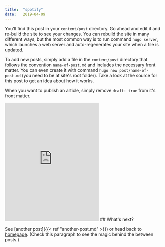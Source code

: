 ```yaml
---
title:  "spotify"
date:   2019-04-09
---
```

You’ll find this post in your `content/post` directory. Go ahead and edit it and re-build the site to see your changes. You can rebuild the site in many different ways, but the most common way is to run command `hugo server`, which launches a web server and auto-regenerates your site when a file is updated.

To add new posts, simply add a file in the `content/post` directory that follows the convention `name-of-post.md` and includes the necessary front matter. You can even create it with command `hugo new post/name-of-post.md` (you need to be at site's root folder). Take a look at the source for this post to get an idea about how it works.

When you want to publish an article, simply remove `draft: true` from it's front matter.

<iframe src="https://open.spotify.com/embed/track/5PUawWFG1oIS2NwEcyHaCr" width="300" height="380" frameborder="0" allowtransparency="true" allow="encrypted-media"></iframe>
## What's next?

See [another post]({{< ref "another-post.md" >}}) or head back to [homepage](../../). (Check this paragraph to see the magic behind the between posts.)